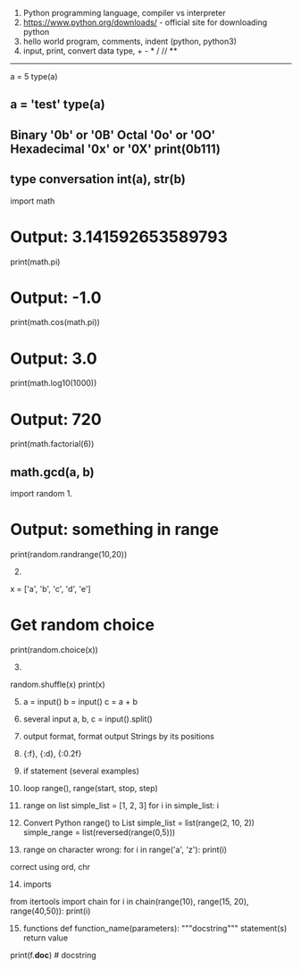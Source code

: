 1. Python programming language, compiler vs interpreter
2. https://www.python.org/downloads/ - official site for downloading python
3. hello world program, comments, indent (python, python3)
4. input, print, convert data type, + - * / // **
-----------------
a = 5
type(a)

a = 'test'
type(a)
-----------------
Binary	'0b' or '0B'
Octal	'0o' or '0O'
Hexadecimal	'0x' or '0X'
print(0b111)
-----------------
type conversation int(a), str(b)
-----------------
import math
# Output: 3.141592653589793
print(math.pi)

# Output: -1.0
print(math.cos(math.pi))

# Output: 3.0
print(math.log10(1000))

# Output: 720
print(math.factorial(6))

math.gcd(a, b)
------------------
import random
1.
# Output: something in range
print(random.randrange(10,20))

2.
x = ['a', 'b', 'c', 'd', 'e']
# Get random choice
print(random.choice(x))

3.
random.shuffle(x)
print(x)

5. a = input()
   b = input()
   c = a + b

6. several input
   a, b, c = input().split()
7. output format, format output Strings by its positions
8. {:f}, {:d}, {:0.2f}
9. if statement (several examples)
10. loop
    range(), range(start, stop, step)

11. range on list
simple_list = [1, 2, 3]
for i in simple_list:
  i

12. Convert Python range() to List
simple_list = list(range(2, 10, 2))
simple_range = list(reversed(range(0,5)))

13. range on character
wrong:
for i in range('a', 'z'):
  print(i)

correct using ord, chr

14. imports

from itertools import chain
for i in chain(range(10), range(15, 20), range(40,50)):
    print(i)

15. functions 
def function_name(parameters):
	"""docstring"""
	statement(s)
  return value

print(f.__doc__) # docstring

